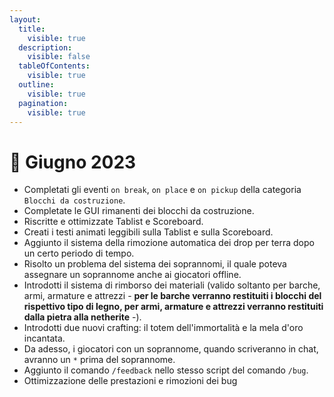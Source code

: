 ```yaml
---
layout:
  title:
    visible: true
  description:
    visible: false
  tableOfContents:
    visible: true
  outline:
    visible: true
  pagination:
    visible: true
---
```


# 📜 Giugno 2023

* Completati gli eventi `on break`, `on place` e `on pickup` della categoria `Blocchi da costruzione`.
* Completate le GUI rimanenti dei blocchi da costruzione.
* Riscritte e ottimizzate Tablist e Scoreboard.
* Creati i testi animati leggibili sulla Tablist e sulla Scoreboard.
* Aggiunto il sistema della rimozione automatica dei drop per terra dopo un certo periodo di tempo.
* Risolto un problema del sistema dei soprannomi, il quale poteva assegnare un soprannome anche ai giocatori offline.
* Introdotti il sistema di rimborso dei materiali (valido soltanto per barche, armi, armature e attrezzi - **per le barche verranno restituiti i blocchi del rispettivo tipo di legno, per armi, armature e attrezzi verranno restituiti dalla pietra alla netherite** -).
* Introdotti due nuovi crafting: il totem dell'immortalità e la mela d'oro incantata.
* Da adesso, i giocatori con un soprannome, quando scriveranno in chat, avranno un `*` prima del soprannome.
* Aggiunto il comando `/feedback` nello stesso script del comando `/bug`.
* Ottimizzazione delle prestazioni e rimozioni dei bug
